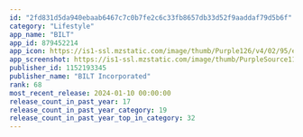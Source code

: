 ```yaml
---
id: "2fd831d5da940ebaab6467c7c0b7fe2c6c33fb8657db33d52f9aaddaf79d5b6f"
category: "Lifestyle"
app_name: "BILT"
app_id: 879452214
app_icon: https://is1-ssl.mzstatic.com/image/thumb/Purple126/v4/02/95/e6/0295e6d5-d0eb-be58-be09-e11aefc9157e/AppIcon-0-0-1x_U007emarketing-0-10-0-85-220.png/1024x1024bb.png
app_screenshot: https://is1-ssl.mzstatic.com/image/thumb/PurpleSource116/v4/e0/47/03/e04703a0-1e4a-a63f-e198-5bb36512d956/f18c440b-c684-4ca3-a131-715ef424527a_BILT_app_preview_2778x1284_01.png/2778x1284bb.png
publisher_id: 1152193345
publisher_name: "BILT Incorporated"
rank: 68
most_recent_release: 2024-01-10 00:00:00
release_count_in_past_year: 17
release_count_in_past_year_category: 19
release_count_in_past_year_top_in_category: 32
---
```

